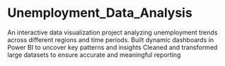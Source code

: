 # Unemployment_Data_Analysis
An interactive data visualization project analyzing unemployment trends across different regions and time periods.  Built dynamic dashboards in Power BI to uncover key patterns and insights  Cleaned and transformed large datasets to ensure accurate and meaningful reporting
